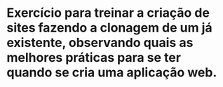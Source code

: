 # Exercício para treinar a criação de sites fazendo a clonagem de um já existente, observando quais as melhores práticas para se ter quando se cria uma aplicação web.

